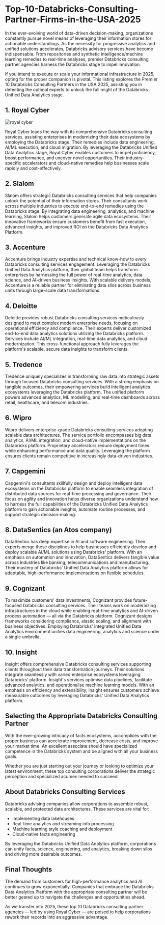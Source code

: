 # Top-10-Databricks-Consulting-Partner-Firms-in-the-USA-2025

In the ever-evolving world of data-driven decision-making, organizations constantly pursue novel means of leveraging their information stores for actionable understandings. As the necessity for progressive analytics and unified solutions accelerates, Databricks advisory services have become indispensable. From repositories and synthetic intelligence/machine learning remedies to real-time analyses, premier Databricks consulting partner agencies harness the Databricks stage to impel innovation.

If you intend to execute or scale your informational infrastructure in 2025, opting for the proper companion is pivotal. This listing explores the Premier 10 Databricks Consulting Partners in the USA 2025, assisting you in detecting the optimal experts to unlock the full might of the Databricks Unified Data Analytics stage.

## 1. Royal Cyber
![royal cyber](royal-cyber-logo.jpg)

Royal Cyber leads the way with its comprehensive Databricks consulting services, assisting enterprises in modernizing their data ecosystems by employing the Databricks stage. Their remedies include data engineering, AI/ML execution, and cloud migration. By leveraging the Databricks Unified Data Analytics stage, Royal Cyber enables customers to impel proficiency, boost performance, and uncover novel opportunities. Their industry-specific accelerators and cloud-native remedies help businesses scale rapidly and cost-effectively.

## 2. Slalom
Slalom offers strategic Databricks consulting services that help companies unlock the potential of their information stores. Their consultants work across multiple industries to execute end-to-end remedies using the Databricks stage. By integrating data engineering, analytics, and machine learning, Slalom helps customers generate agile data ecosystems. Their innovative frameworks ensure customers benefit from fast execution, advanced insights, and improved ROI on the Databricks Data Analytics Platform.

## 3. Accenture
Accenture brings industry expertise and technical know-how to every Databricks consulting services engagement. Leveraging the Databricks Unified Data Analytics platform, their global team helps transform enterprises by harnessing the full power of real-time analytics, data science, and AI-driven business insights. With scalable delivery models, Accenture is a reliable partner for eliminating data silos across business units through large-scale data transformations.

## 4. Deloitte
Deloitte provides robust Databricks consulting services meticulously designed to meet complex modern enterprise needs, focusing on operational efficiency and compliance. Their experts deliver customized end-to-end data analytics solutions utilizing the Databricks platform. Services include AI/ML integration, real-time data analytics, and cloud modernization. This cross-functional approach fully leverages the platform's scalable, secure data insights to transform clients.

## 5. Tredence
Tredence uniquely specializes in transforming raw data into strategic assets through focused Databricks consulting services. With a strong emphasis on tangible outcomes, their empowering services build intelligent analytics ecosystems leveraging the Databricks platform. The unified platform powers advanced analytics, ML modelling, and real-time dashboards across retail, healthcare, and telecom industries.

## 6. Wipro
Wipro delivers enterprise-grade Databricks consulting services adopting scalable data architectures. The service portfolio encompasses big data analytics, AI/ML integration, and cloud-native implementations on the Databricks platform. Proprietary accelerators reduce deployment times while enhancing performance and data quality. Leveraging the platform ensures clients remain competitive in increasingly data-driven industries.

## 7. Capgemini
Capgemini's consultants skillfully design and deploy intelligent data ecosystems on the Databricks platform to enable seamless integration of distributed data sources for real-time processing and governance. Their focus on agility and innovation helps diverse organizations understand how to harness the full capabilities of the Databricks Unified Data Analytics platform to gain actionable insights, automate routine processes, and support strategic decision-making.

## 8. DataSentics (an Atos company)
DataSentics has deep expertise in AI and software engineering. Their experts merge these disciplines to help businesses efficiently develop and deploy scalable AI/ML solutions using Databricks' platform. With an emphasis on automation and innovation, DataSentics delivers tangible value across industries like banking, telecommunications and manufacturing. Their mastery of Databricks' Unified Data Analytics platform allows for adaptable, high-performance implementations on flexible schedules.

## 9. Cognizant
To maximize customers' data investments, Cognizant provides future-focused Databricks consulting services. Their teams work on modernizing infrastructures in the cloud while enabling real-time analytics and AI-driven process automation — all via the Databricks platform. Cognizant designs frameworks considering compliance, elastic scaling, and alignment with business objectives. Employing Databricks' integrated Unified Data Analytics environment unifies data engineering, analytics and science under a single umbrella.

## 10. Insight
Insight offers comprehensive Databricks consulting services supporting clients throughout their data transformation journeys. Their solutions integrate seamlessly with varied enterprise ecosystems leveraging Databricks' platform. Insight's services optimise data pipelines, facilitate advanced analytics, and operationalise machine learning models. With an emphasis on efficiency and extensibility, Insight ensures customers achieve measurable outcomes by leveraging Databricks' Unified Data Analytics platform.

## Selecting the Appropriate Databricks Consulting Partner
With the ever-growing intricacy of facts ecosystems, accomplices with the proper business can accelerate improvement, decrease costs, and improve your market time. An excellent associate should have specialized competence in the Databricks system and be aligned with all your business goals.

Whether you are just starting out your journey or looking to optimize your latest environment, these top consulting corporations deliver the strategic perception and specialized acumen needed to succeed.

## About Databricks Consulting Services
Databricks advising companies allow corporations to assemble robust, scalable, and protected data architectures. These services are vital for:

- Implementing data lakehouses
- Real-time analytics and streaming info processing
- Machine learning style coaching and deployment
- Cloud-native facts engineering

By leveraging the Databricks Unified Data Analytics platform, corporations can unify facts, science, engineering, and analytics, breaking down silos and driving more desirable outcomes.

## Final Thoughts
The demand from customers for high-performance analytics and AI continues to grow exponentially. Companies that embrace the Databricks Data Analytics Platform with the appropriate consulting partner will be better geared up to navigate the challenges and opportunities ahead.

As we transfer into 2025, these top 10 Databricks consulting partner agencies — led by using Royal Cyber — are poised to help corporations rework their records into an aggressive advantage.
